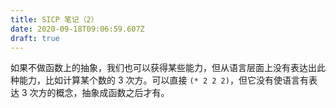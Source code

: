 ```yaml
---
title: SICP 笔记（2）
date: 2020-09-18T09:06:59.607Z
draft: true
---
```

如果不做函数上的抽象，我们也可以获得某些能力，但从语言层面上没有表达出此种能力，比如计算某个数的 3 次方。可以直接 `(* 2 2 2)`，但它没有使语言有表达 3 次方的概念，抽象成函数之后才有。